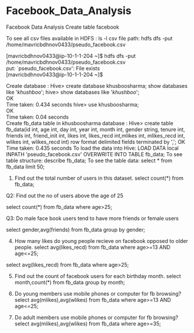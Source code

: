 # Facebook_Data_Analysis

Facebook Data Analysis
 Create table facebook 

To see all csv files available in HDFS :
ls -l
csv file path: hdfs dfs -put /home/mavricbdhnov0433/pseudo_facebook.csv 

[mavricbdhnov0433@ip-10-1-1-204 ~]$ hdfs dfs -put /home/mavricbdhnov0433/pseudo_facebook.csv                                           
put: `pseudo_facebook.csv': File exists                                                                                                
[mavricbdhnov0433@ip-10-1-1-204 ~]$

 

Create database :
Hive>   create database khusboosharma;
show databases like '*khushboo*';
hive> show databases like '*khushboo*';                                                                                                
OK                                                                                                                                     
Time taken: 0.434 seconds
hive> use khusboosharma;                                                                                                               
OK                                                                                                                                     
Time taken: 0.04 seconds  
Create fb_data table in khusboosharma database  :
Hive>   create table fb_data(id int, age int, day int, year int, month int, gender string, tenure int, friends int,
friend_init int, likes int, likes_recd int,mlikes int, mlikes_recd int, wlikes int, wlikes_recd int)
row format delimited 
fields terminated by ',';
OK                                                                                                                                     
Time taken: 0.435 seconds
To load the data into Hive:
LOAD DATA local INPATH 'pseudo_facebook.csv' OVERWRITE INTO TABLE fb_data;
To see table structure:
describe fb_data;
To see the table data:
select * from fb_data limit 50;
1. Find out the total number of users in this dataset.
select count(*) from fb_data;

 

 Q2: Find out the no of users above the age of 25

select count(*) from fb_data where age>25;

 


 Q3: Do male face book users tend to have more friends or female users

select gender,avg(friends) from fb_data group by gender;


 

4. How many likes do young people recieve on facebook opposed to older people.
select avg(likes_recd) from fb_data where age>=13 AND age<=25; 

select avg(likes_recd) from fb_data where age>25;

 

 

5. Find out the count of facebook users for each birthday month.
select month,count(*) from fb_data group by month;


 

6. Do young members use mobile phones or computer for fb browsing?
select avg(mlikes),avg(wlikes) from fb_data where age>=13 AND age<=25;


 


7. Do adult members use mobile phones or computer for fb browsing?
select avg(mlikes),avg(wlikes) from fb_data where age>=35;


 





